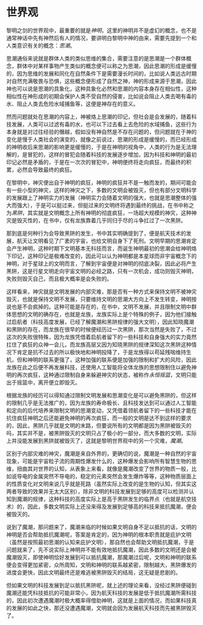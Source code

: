 # 世界观

黎明之剑的世界观中，最重要的就是<em c>神明</em>，这里的神明并不是虚幻的概念，也不是通常神话中先有神然后有人的情况，要讲明白黎明中神的由来，需要先提到一个和人类意识有关的概念：<em c>思潮</em>。

思潮通俗来说就是群体人类的类似思维的集合，需要注意的是思潮是一个群体概念，群体中对某样事物产生类似的概念便可以称之为思潮，因此思潮的形成是缓慢的，因为思维的发展和同化在自然条件下是需要漫长时间的，比如说人类远古时期对自然充满敬畏与恐惧，这些概念便形成了自然之神，神的形成来源于思潮，因此神也可以说是思潮的具象化，这种具象化必然和思潮的内容本身存在相似性，这种相似性在神形成的初期会保护人类不受自然的侵害，比如说会阻止人类去喝有毒的水、阻止人类去危险水域捕鱼等，这便是神存在的意义。

然而问题就处在思潮的内容上，神被烙上思潮的印记，但社会是会发展的，随着科技发展，人类可以过滤有毒的水，也可以下过去看上去危险的水域捕鱼，这些行为本身就是对过往经验的僭越，假如没有神自然是不存在问题的，但问题就在于神的变化是慢于人类社会的演变的，就像之前说过，思潮的形成是缓慢的，而已经形成的神明收后来思潮的影响更是缓慢的，于是在神明的视角中，人类的行为是无法理解的，是冒犯的，这样的冒犯会随着科技的发展逐步增加，因为科技和神明的最初印记必然是矛盾的，于是在一次次的冒犯中，神明便终将走向疯狂，而最终的积累，必然会导致最终的疯狂。

在黎明中，神灾便出自于神明的疯狂，神明的疯狂并不是一触而发的，期间可能会有一些小型的神灾，这样的神灾之下，多数的文明会被毁灭，但也有部分文明科学的发展跟上了神明实力的发展（神明实力会随着文明的强大，也就是思潮整体的强大而强大），于是可以挺过来，但挺过来的文明终将遇到最终的挑战，在书中称之为<em c>黑阱</em>，其实就是文明概念上所有神明的彻底疯狂，一场超大规模的神灾，这种神灾是毁灭性的，在书中，仅有龙族靠着几乎同归于尽的斗争扛过了一次黑阱。

那到底是何种行为会导致黑阱的发生，书中其实明确提到了，便是航天技术的发展，航天让文明看见了广袤的宇宙，也给文明自身下了死刑。文明早期的思潮肯定会产生神明，这种时期下文明基本无科技而言，而诞生神明最初的思潮会给神明烙下印记，这种印记是极难改变的，因此可以认为神明都是本星球而非宇宙概念下的神明，对于星球上的文明而言，了解到宇宙便是对神明的彻底决裂，因此必将产生黑阱，这是行星文明走向宇宙文明的必经之路，只有一次机会，成功则毁灭神明，失败则毁灭自己，而且极大概率是会失败的。

这样看来，神灾就是文明发展的内部灾难，那是否有一种方式来保持文明不被神灾毁灭，也就是保持文明不发展，只要维持文明的思潮大方向上不发生转变，神明按说也是不会疯掉的。这种可能是存在的，在书中，文明不发展，并且限制文明中群体思想的文明的确存在，也就是龙族，龙族实际上是个特殊的例子，因为他们接触过启航者（科技高度发展，已经了解魔潮和黑阱规律的强大文明），因此知晓魔潮和黑阱的存在，而龙族在很早的时候便经历过一次黑阱，那次当然是失败了，不过这次的失败很特殊，因为龙族凭借着启航者留下的一些科技和自身强大的实力竟然扛住了疯狂的众神一会儿，而龙族高层又因为知晓黑阱的规律深知这次黑阱这种情况下肯定是抗不过去的所以极快地和神明投降了，于是龙族得以苟延残喘维持生机，但和神明的联系更强了，这种加强的联系便是加强的限制和扩大的风险，因此龙族在此之后便不再发展科技，还使用人工智能将全体龙族的思想限制住以避免神明的再次疯狂，这种通过限制自身来躲避神灾的状态，被称作<em c>永恒摇篮</em>，文明只能出于摇篮中，离开便立即毁灭。

根据龙族的经历可以得知通过限制文明发展和思潮变化是可以避免黑阱的，但这样的限制几乎是无法推广的，因为龙族的寿命极长、且科技发达到可以通过人工智能和定向的后代培养来限制文明的思潮变动，又凭借着领航者留下的一些科技才能在抗住疯狂神明之后还能避免神明的再次疯狂，而一般的文明是达不到这样的要求的，因此，黑阱几乎就是文明的末路，但要说所有的文明都是因为黑阱被毁灭的吗，其实并不是，被黑阱毁灭的文明只占了极小的一部分，而大多数的文明，实际上并没能发展到黑阱就被毁灭了，这就是黎明世界观中的另一个灾难，<em c>魔潮</em>。

区别于内部灾难的神灾，魔潮是来自外界的，更确切的说，魔潮是一种自然的宇宙现象，可能是宇宙粒子流的周期性爆发什么的，这种爆发会影响所有智慧生物的思维，扭曲其对世界的认知，从表象上来看，就像是魔潮改变了世界的物质一般，比如说导电的金属突然不导电的，稳定的元素突然会发生爆炸等等，这种物质层面上的性质变化对文明来说几乎就是死路（虽然实际上改变的是生物的认知，但其实这两者导致的效果并无太大区别），除非文明的科技发展到足够的高度可以检测并认知到魔潮的规律，这种科技的高度实际上是高于黑阱发生的临界点（也就是航空技术）的，因此，多数文明实际上还没来得及发展到足够高的科技来抵抗魔潮，便会被毁灭的。

说到了魔潮，那问题来了，魔潮来临的时候如果文明自身不足以抵抗的话，文明的神明是否会帮助抵抗魔潮呢，答案是肯定的，因为神明的根本职责就是庇护文明（虽然是按照最初思潮的认知来庇护文明），那自然也会帮助文明抵抗魔潮，于是问题就来了，先不说实际上神明并不能有效地抵抗魔潮，因此多数的文明还是会被魔潮毁灭，即使神明恰好发展到可以抵抗魔潮，那魔潮过后呢，文明和神明的联系便会变得更加紧密，众所周知，文明和神明的联系越紧密，限制越大，黑阱爆发的进度会更快，因此文明最终还是难逃被黑阱毁灭的结局，这无疑是悲剧的。

但如果文明的科技发展到足以抵抗黑阱呢，就上述的理论来看，没经过黑阱便碰到魔潮还能凭科技抵抗的可能非常小，因为航天科技的发展是低于抵抗魔潮所需科技的，因此初次遭遇魔潮时极大概率得借助神明，这就是上面的情况，而如果科技真的发展的如此之快，那还没遭遇魔潮，文明就会因为发展航天科技而先被黑阱毁灭了。
